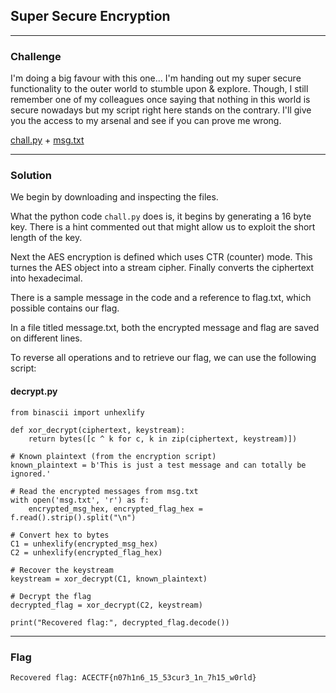 
## Super Secure Encryption

---

### Challenge

I'm doing a big favour with this one... I'm handing out my super secure functionality to the outer world to stumble upon & explore. Though, I still remember one of my colleagues once saying that nothing in this world is secure nowadays but my script right here stands on the contrary. I'll give you the access to my arsenal and see if you can prove me wrong.

[chall.py](https://acectf.tech/files/25b1fc092311c09cb812e5063f6f301f/chall.py?token=eyJ1c2VyX2lkIjoxMDY4LCJ0ZWFtX2lkIjo2MDAsImZpbGVfaWQiOjQwfQ.Z8PMkw.EQYl4au6sDgDe2sW1_xGH3KgHYU) + [msg.txt](https://acectf.tech/files/b0fb03529b37bc85143223c68b379257/msg.txt?token=eyJ1c2VyX2lkIjoxMDY4LCJ0ZWFtX2lkIjo2MDAsImZpbGVfaWQiOjQxfQ.Z8PMkw.O23UKM85w1jDsRg4h8svgUpllTE)

---

### Solution

We begin by downloading and inspecting the files.

What the python code `chall.py` does is, it begins by generating a 16 byte key. There is a hint commented out that might allow us to exploit the short length of the key.

Next the AES encryption is defined which uses CTR (counter) mode. This turnes the AES object into a stream cipher. Finally converts the ciphertext into hexadecimal.

There is a sample message in the code and a reference to flag.txt, which possible contains our flag.

In a file titled message.txt, both the encrypted message and flag are saved on different lines.

To reverse all operations and to retrieve our flag, we can use the following script:

#### decrypt.py
```
from binascii import unhexlify

def xor_decrypt(ciphertext, keystream):
    return bytes([c ^ k for c, k in zip(ciphertext, keystream)])

# Known plaintext (from the encryption script)
known_plaintext = b'This is just a test message and can totally be ignored.'

# Read the encrypted messages from msg.txt
with open('msg.txt', 'r') as f:
    encrypted_msg_hex, encrypted_flag_hex = f.read().strip().split("\n")

# Convert hex to bytes
C1 = unhexlify(encrypted_msg_hex)
C2 = unhexlify(encrypted_flag_hex)

# Recover the keystream
keystream = xor_decrypt(C1, known_plaintext)

# Decrypt the flag
decrypted_flag = xor_decrypt(C2, keystream)

print("Recovered flag:", decrypted_flag.decode())

```

---

### Flag

```
Recovered flag: ACECTF{n07h1n6_15_53cur3_1n_7h15_w0rld}
